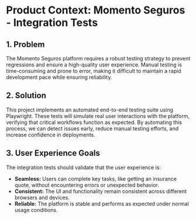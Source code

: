 # Product Context: Momento Seguros - Integration Tests

## 1. Problem
The Momento Seguros platform requires a robust testing strategy to prevent regressions and ensure a high-quality user experience. Manual testing is time-consuming and prone to error, making it difficult to maintain a rapid development pace while ensuring reliability.

## 2. Solution
This project implements an automated end-to-end testing suite using Playwright. These tests will simulate real user interactions with the platform, verifying that critical workflows function as expected. By automating this process, we can detect issues early, reduce manual testing efforts, and increase confidence in deployments.

## 3. User Experience Goals
The integration tests should validate that the user experience is:
- **Seamless:** Users can complete key tasks, like getting an insurance quote, without encountering errors or unexpected behavior.
- **Consistent:** The UI and functionality remain consistent across different browsers and devices.
- **Reliable:** The platform is stable and performs as expected under normal usage conditions.
